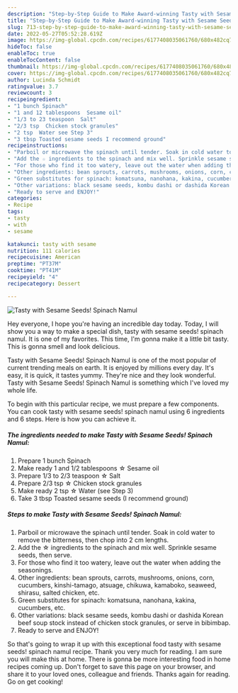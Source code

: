 ```yaml
---
description: "Step-by-Step Guide to Make Award-winning Tasty with Sesame Seeds! Spinach Namul"
title: "Step-by-Step Guide to Make Award-winning Tasty with Sesame Seeds! Spinach Namul"
slug: 713-step-by-step-guide-to-make-award-winning-tasty-with-sesame-seeds-spinach-namul
date: 2022-05-27T05:52:28.619Z
image: https://img-global.cpcdn.com/recipes/6177408035061760/680x482cq70/tasty-with-sesame-seeds-spinach-namul-recipe-main-photo.jpg
hideToc: false
enableToc: true
enableTocContent: false
thumbnail: https://img-global.cpcdn.com/recipes/6177408035061760/680x482cq70/tasty-with-sesame-seeds-spinach-namul-recipe-main-photo.jpg
cover: https://img-global.cpcdn.com/recipes/6177408035061760/680x482cq70/tasty-with-sesame-seeds-spinach-namul-recipe-main-photo.jpg
author: Lucinda Schmidt
ratingvalue: 3.7
reviewcount: 3
recipeingredient:
- "1 bunch Spinach"
- "1 and 12 tablespoons  Sesame oil"
- "1/3 to 23 teaspoon  Salt"
- "2/3 tsp  Chicken stock granules"
- "2 tsp  Water see Step 3"
- "3 tbsp Toasted sesame seeds I recommend ground"
recipeinstructions:
- "Parboil or microwave the spinach until tender. Soak in cold water to remove the bitterness, then chop into 2 cm lengths."
- "Add the ☆ ingredients to the spinach and mix well. Sprinkle sesame seeds, then serve."
- "For those who find it too watery, leave out the water when adding the seasonings."
- "Other ingredients: bean sprouts, carrots, mushrooms, onions, corn, cucumbers, kinshi-tamago, atsuage, chikuwa, kamaboko, seaweed, shirasu, salted chicken, etc."
- "Green substitutes for spinach: komatsuna, nanohana, kakina, cucumbers, etc."
- "Other variations: black sesame seeds, kombu dashi or dashida Korean beef soup stock instead of chicken stock granules, or serve in bibimbap."
- "Ready to serve and ENJOY!"
categories:
- Recipe
tags:
- tasty
- with
- sesame

katakunci: tasty with sesame 
nutrition: 111 calories
recipecuisine: American
preptime: "PT37M"
cooktime: "PT41M"
recipeyield: "4"
recipecategory: Dessert

---
```



![Tasty with Sesame Seeds! Spinach Namul](https://img-global.cpcdn.com/recipes/6177408035061760/680x482cq70/tasty-with-sesame-seeds-spinach-namul-recipe-main-photo.jpg)

Hey everyone, I hope you're having an incredible day today. Today, I will show you a way to make a special dish, tasty with sesame seeds! spinach namul. It is one of my favorites. This time, I'm gonna make it a little bit tasty. This is gonna smell and look delicious.



Tasty with Sesame Seeds! Spinach Namul is one of the most popular of current trending meals on earth. It is enjoyed by millions every day. It's easy, it is quick, it tastes yummy. They're nice and they look wonderful. Tasty with Sesame Seeds! Spinach Namul is something which I've loved my whole life.


To begin with this particular recipe, we must prepare a few components. You can cook tasty with sesame seeds! spinach namul using 6 ingredients and 6 steps. Here is how you can achieve it.

<!--inarticleads1-->

##### The ingredients needed to make Tasty with Sesame Seeds! Spinach Namul:

1. Prepare 1 bunch Spinach
1. Make ready 1 and 1/2 tablespoons ☆ Sesame oil
1. Prepare 1/3 to 2/3 teaspoon ☆ Salt
1. Prepare 2/3 tsp ☆ Chicken stock granules
1. Make ready 2 tsp ☆ Water (see Step 3)
1. Take 3 tbsp Toasted sesame seeds (I recommend ground)




<!--inarticleads2-->

##### Steps to make Tasty with Sesame Seeds! Spinach Namul:

1. Parboil or microwave the spinach until tender. Soak in cold water to remove the bitterness, then chop into 2 cm lengths.
1. Add the ☆ ingredients to the spinach and mix well. Sprinkle sesame seeds, then serve.
1. For those who find it too watery, leave out the water when adding the seasonings.
1. Other ingredients: bean sprouts, carrots, mushrooms, onions, corn, cucumbers, kinshi-tamago, atsuage, chikuwa, kamaboko, seaweed, shirasu, salted chicken, etc.
1. Green substitutes for spinach: komatsuna, nanohana, kakina, cucumbers, etc.
1. Other variations: black sesame seeds, kombu dashi or dashida Korean beef soup stock instead of chicken stock granules, or serve in bibimbap.
1. Ready to serve and ENJOY!



So that's going to wrap it up with this exceptional food tasty with sesame seeds! spinach namul recipe. Thank you very much for reading. I am sure you will make this at home. There is gonna be more interesting food in home recipes coming up. Don't forget to save this page on your browser, and share it to your loved ones, colleague and friends. Thanks again for reading. Go on get cooking!
